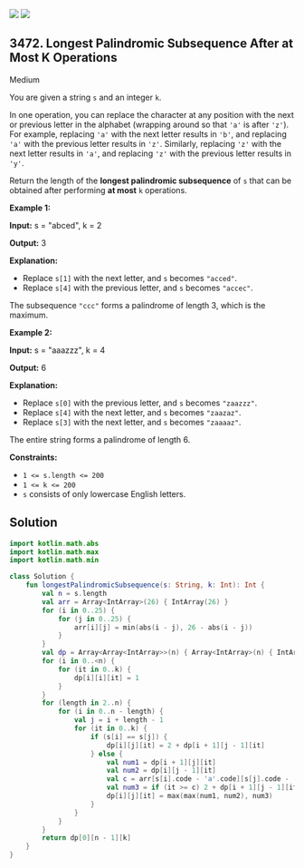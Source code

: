 [![](https://img.shields.io/github/stars/javadev/LeetCode-in-Kotlin?label=Stars&style=flat-square)](https://github.com/javadev/LeetCode-in-Kotlin)
[![](https://img.shields.io/github/forks/javadev/LeetCode-in-Kotlin?label=Fork%20me%20on%20GitHub%20&style=flat-square)](https://github.com/javadev/LeetCode-in-Kotlin/fork)

## 3472\. Longest Palindromic Subsequence After at Most K Operations

Medium

You are given a string `s` and an integer `k`.

In one operation, you can replace the character at any position with the next or previous letter in the alphabet (wrapping around so that `'a'` is after `'z'`). For example, replacing `'a'` with the next letter results in `'b'`, and replacing `'a'` with the previous letter results in `'z'`. Similarly, replacing `'z'` with the next letter results in `'a'`, and replacing `'z'` with the previous letter results in `'y'`.

Return the length of the **longest palindromic subsequence** of `s` that can be obtained after performing **at most** `k` operations.

**Example 1:**

**Input:** s = "abced", k = 2

**Output:** 3

**Explanation:**

*   Replace `s[1]` with the next letter, and `s` becomes `"acced"`.
*   Replace `s[4]` with the previous letter, and `s` becomes `"accec"`.

The subsequence `"ccc"` forms a palindrome of length 3, which is the maximum.

**Example 2:**

**Input:** s = "aaazzz", k = 4

**Output:** 6

**Explanation:**

*   Replace `s[0]` with the previous letter, and `s` becomes `"zaazzz"`.
*   Replace `s[4]` with the next letter, and `s` becomes `"zaazaz"`.
*   Replace `s[3]` with the next letter, and `s` becomes `"zaaaaz"`.

The entire string forms a palindrome of length 6.

**Constraints:**

*   `1 <= s.length <= 200`
*   `1 <= k <= 200`
*   `s` consists of only lowercase English letters.

## Solution

```kotlin
import kotlin.math.abs
import kotlin.math.max
import kotlin.math.min

class Solution {
    fun longestPalindromicSubsequence(s: String, k: Int): Int {
        val n = s.length
        val arr = Array<IntArray>(26) { IntArray(26) }
        for (i in 0..25) {
            for (j in 0..25) {
                arr[i][j] = min(abs(i - j), 26 - abs(i - j))
            }
        }
        val dp = Array<Array<IntArray>>(n) { Array<IntArray>(n) { IntArray(k + 1) } }
        for (i in 0..<n) {
            for (it in 0..k) {
                dp[i][i][it] = 1
            }
        }
        for (length in 2..n) {
            for (i in 0..n - length) {
                val j = i + length - 1
                for (it in 0..k) {
                    if (s[i] == s[j]) {
                        dp[i][j][it] = 2 + dp[i + 1][j - 1][it]
                    } else {
                        val num1 = dp[i + 1][j][it]
                        val num2 = dp[i][j - 1][it]
                        val c = arr[s[i].code - 'a'.code][s[j].code - 'a'.code]
                        val num3 = if (it >= c) 2 + dp[i + 1][j - 1][it - c] else 0
                        dp[i][j][it] = max(max(num1, num2), num3)
                    }
                }
            }
        }
        return dp[0][n - 1][k]
    }
}
```